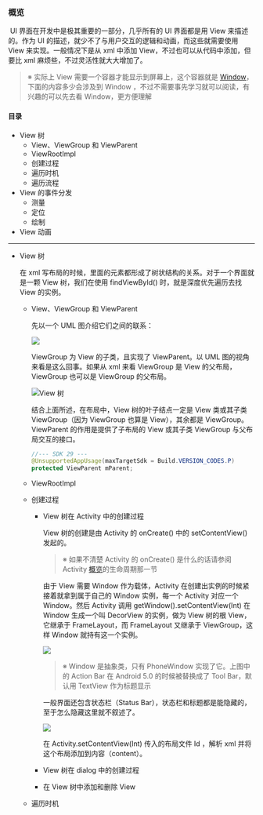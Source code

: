 ### 概览

​	UI 界面在开发中是极其重要的一部分，几乎所有的 UI 界面都是用 View 来描述的。作为 UI 的描述，就少不了与用户交互的逻辑和动画，而这些就需要使用 View 来实现。一般情况下是从 xml 中添加 View，不过也可以从代码中添加，但要比 xml 麻烦些，不过灵活性就大大增加了。

> ※ 实际上 View 需要一个容器才能显示到屏幕上，这个容器就是 [Window](https://github.com/MemoryLimitExceeded/Android/blob/master/%E7%9F%A5%E8%AF%86%E7%82%B9/readme%E8%AF%A6%E7%BB%86%E5%86%85%E5%AE%B9/Android/UI/Window/%E6%A6%82%E8%A7%88.md)，下面的内容多少会涉及到 Window ，不过不需要事先学习就可以阅读，有兴趣的可以先去看 Window，更方便理解

#### 目录

- View 树
  - View、ViewGroup 和 ViewParent
  - ViewRootImpl
  - 创建过程
  - 遍历时机
  - 遍历流程
- View 的事件分发
  - 测量
  - 定位
  - 绘制
- View 动画

***

- View 树

  在 xml 写布局的时候，里面的元素都形成了树状结构的关系。对于一个界面就是一颗 View 树，我们在使用 findViewById() 时，就是深度优先遍历去找 View 的实例。
  
  - View、ViewGroup 和 ViewParent
  
    先以一个 UML 图介绍它们之间的联系：
  
    ![](http://chuantu.xyz/t6/714/1580691912x989559058.jpg)
  
    ViewGroup 为 View 的子类，且实现了 ViewParent。以 UML 图的视角来看是这么回事。如果从 xml 来看 ViewGroup 是 View 的父布局，ViewGroup 也可以是 ViewGroup 的父布局。
  
    ![View 树](https://developer.android.google.cn/images/viewgroup_2x.png)
  
    结合上面所述，在布局中，View 树的叶子结点一定是 View 类或其子类 ViewGroup（因为 ViewGroup 也算是 View），其余都是 ViewGroup。ViewParent 的作用是提供了子布局的 View 或其子类 ViewGroup 与父布局交互的接口。
  
    ```Java
    //--- SDK 29 ---
    @UnsupportedAppUsage(maxTargetSdk = Build.VERSION_CODES.P)
    protected ViewParent mParent;
    ```
  
  - ViewRootImpl
  
  - 创建过程
  
    - View 树在 Activity 中的创建过程
  
      View 树的创建是由 Activity 的 onCreate() 中的 setContentView() 发起的。
  
      > ※ 如果不清楚 Activity 的 onCreate() 是什么的话请参阅 Activity [概览](https://github.com/MemoryLimitExceeded/Android/blob/master/%E7%9F%A5%E8%AF%86%E7%82%B9/readme%E8%AF%A6%E7%BB%86%E5%86%85%E5%AE%B9/Android/%E5%9B%9B%E5%A4%A7%E7%BB%84%E4%BB%B6/Activity/%E6%A6%82%E8%A7%88.md)的生命周期那一节
  
      由于 View 需要 Window 作为载体，Activity 在创建出实例的时候紧接着就拿到属于自己的 Window 实例，每一个 Activity 对应一个 Window。然后 Activity 调用 getWindow().setContentView(Int) 在 Window 生成一个叫 DecorView 的实例，做为 View 树的根 View，它继承于  FrameLayout，而 FrameLayout 又继承于 ViewGroup，这样 Window 就持有这一个实例。
  
      ![](https://upload-images.jianshu.io/upload_images/7522223-68eef8da18fe8dce.png?imageMogr2/auto-orient/strip|imageView2/2/format/webp)
  
      > ※ Window 是抽象类，只有 PhoneWindow 实现了它。上图中的 Action Bar 在 Android 5.0 的时候被替换成了 Tool Bar，默认用 TextView 作为标题显示
  
      一般界面还包含状态栏（Status Bar），状态栏和标题都是能隐藏的，至于怎么隐藏这里就不叙述了。
  
      ![](http://chuantu.xyz/t6/714/1580746338x989559058.png)
  
      在 Activity.setContentView(Int) 传入的布局文件 Id ，解析 xml 并将这个布局添加到内容（content）。
  
    - View 树在 dialog 中的创建过程
  
    - 在 View 树中添加和删除 View
  
  - 遍历时机
  
    
  
    